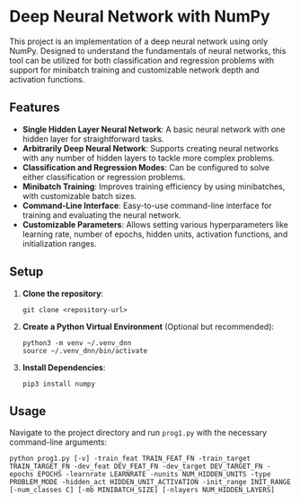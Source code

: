# Deep Neural Network with NumPy

This project is an implementation of a deep neural network using only NumPy. Designed to understand the fundamentals of neural networks, this tool can be utilized for both classification and regression problems with support for minibatch training and customizable network depth and activation functions.

## Features

- **Single Hidden Layer Neural Network**: A basic neural network with one hidden layer for straightforward tasks.
- **Arbitrarily Deep Neural Network**: Supports creating neural networks with any number of hidden layers to tackle more complex problems.
- **Classification and Regression Modes**: Can be configured to solve either classification or regression problems.
- **Minibatch Training**: Improves training efficiency by using minibatches, with customizable batch sizes.
- **Command-Line Interface**: Easy-to-use command-line interface for training and evaluating the neural network.
- **Customizable Parameters**: Allows setting various hyperparameters like learning rate, number of epochs, hidden units, activation functions, and initialization ranges.

## Setup

1. **Clone the repository**:
    ```
    git clone <repository-url>
    ```
2. **Create a Python Virtual Environment** (Optional but recommended):
    ```
    python3 -m venv ~/.venv_dnn
    source ~/.venv_dnn/bin/activate
    ```
3. **Install Dependencies**:
    ```
    pip3 install numpy
    ```

## Usage

Navigate to the project directory and run `prog1.py` with the necessary command-line arguments:

```
python prog1.py [-v] -train_feat TRAIN_FEAT_FN -train_target TRAIN_TARGET_FN -dev_feat DEV_FEAT_FN -dev_target DEV_TARGET_FN -epochs EPOCHS -learnrate LEARNRATE -nunits NUM_HIDDEN_UNITS -type PROBLEM_MODE -hidden_act HIDDEN_UNIT_ACTIVATION -init_range INIT_RANGE [-num_classes C] [-mb MINIBATCH_SIZE] [-nlayers NUM_HIDDEN_LAYERS]
```
